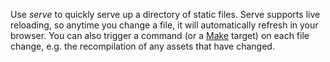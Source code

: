 Use *serve* to quickly serve up a directory of static files. Serve supports live reloading, so anytime you change a file, it will automatically refresh in your browser. You can also trigger a command (or a [Make](http://www.gnu.org/software/make/) target) on each file change, e.g. the recompilation of any assets that have changed.